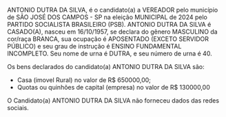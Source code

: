 ANTONIO DUTRA DA SILVA, é o candidato(a) a VEREADOR pelo município de SÃO JOSÉ DOS CAMPOS - SP na eleição MUNICIPAL de 2024 pelo PARTIDO SOCIALISTA BRASILEIRO (PSB). ANTONIO DUTRA DA SILVA é CASADO(A), nasceu em 16/10/1957, se declara do gênero MASCULINO da cor/raça BRANCA, sua ocupação é APOSENTADO (EXCETO SERVIDOR PÚBLICO) e seu grau de instrução é ENSINO FUNDAMENTAL INCOMPLETO. Seu nome de urna é DUTRA, e seu número de urna é 40.

Os bens declarados do candidato(a) ANTONIO DUTRA DA SILVA são: 
- Casa (imovel Rural) no valor de R$ 650000,00;
- Quotas ou quinhões de capital (empresa) no valor de R$ 130000,00

O Candidato(a) ANTONIO DUTRA DA SILVA não forneceu dados das redes sociais.